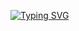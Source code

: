 [![Typing SVG](https://readme-typing-svg.herokuapp.com?font=Fira+Code&pause=1000&color=0FD7FF&background=000000&width=435&lines=Sergio+Adriel+Mezzabotta)](https://git.io/typing-svg)
